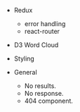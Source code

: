 - Redux
    - error handling
    - react-router
    
- D3 Word Cloud

- Styling

- General
    - No results.
    - No response.
    - 404 component.
